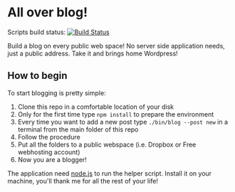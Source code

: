 All over blog!
====

Scripts build status: [![Build Status](https://travis-ci.org/TinyBoxDev/blog.png?branch=master)](https://travis-ci.org/TinyBoxDev/blog)

Build a blog on every public web space! No server side application needs, just a public address. Take it and brings home Wordpress!

How to begin
----

To start blogging is pretty simple:
  1. Clone this repo in a comfortable location of your disk
  2. Only for the first time type ```npm install``` to prepare the environment
  3. Every time you want to add a new post type ```./bin/blog --post new``` in a terminal from the main folder of this repo
  4. Follow the procedure
  5. Put all the folders to a public webspace (i.e. Dropbox or Free webhosting account)
  6. Now you are a blogger!

The application need [node.js](http://nodejs.org/) to run the helper script. 
Install it on your machine, you'll thank me for all the rest of your life!
